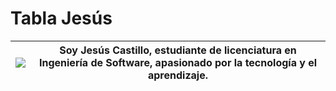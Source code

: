 # Tabla Jesús
|  ![](https://alumnosuady-my.sharepoint.com/:i:/g/personal/a20203722_alumnos_uady_mx/Ec_qAnIVcg9Ei9ZZcpOW4UYBuqiUsaY3ZQHOVp1btco2rg?e=woUsVG) |Soy Jesús Castillo, estudiante de licenciatura en Ingeniería de Software, apasionado por la tecnología y el aprendizaje.   | 
|---|---|
    

